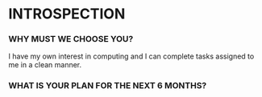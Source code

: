 # INTROSPECTION
### WHY MUST WE CHOOSE YOU?
I have my own interest in computing and I can complete tasks assigned to me in a clean manner.
### WHAT IS YOUR PLAN FOR THE NEXT 6 MONTHS?

